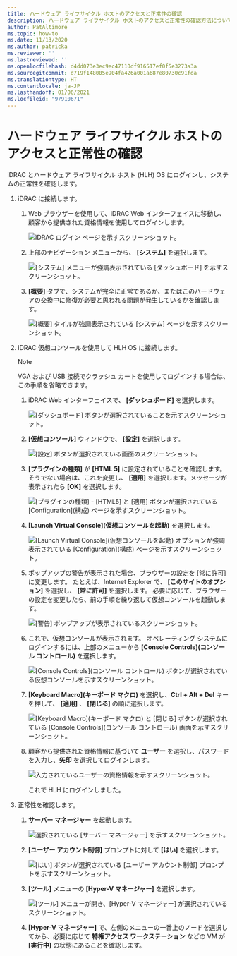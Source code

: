 ```yaml
---
title: ハードウェア ライフサイクル ホストのアクセスと正常性の確認
description: ハードウェア ライフサイクル ホストのアクセスと正常性の確認方法について説明します
author: PatAltimore
ms.topic: how-to
ms.date: 11/13/2020
ms.author: patricka
ms.reviewer: ''
ms.lastreviewed: ''
ms.openlocfilehash: d4dd073e3ec9ec47110df916517ef0f5e3273a3a
ms.sourcegitcommit: d719f148005e904fa426a001a687e80730c91fda
ms.translationtype: HT
ms.contentlocale: ja-JP
ms.lasthandoff: 01/06/2021
ms.locfileid: "97910671"
---
```

# <a name="verifying-hardware-lifecycle-host-access-and-health"></a>ハードウェア ライフサイクル ホストのアクセスと正常性の確認

iDRAC とハードウェア ライフサイクル ホスト (HLH) OS にログインし、システムの正常性を確認します。

1.  iDRAC に接続します。

    1.  Web ブラウザーを使用して、iDRAC Web インターフェイスに移動し、顧客から提供された資格情報を使用してログインします。

        ![iDRAC ログイン ページを示すスクリーンショット。](media/image-3.png) 
    
    1.  上部のナビゲーション メニューから、 **[システム]** を選択します。

        ![[システム] メニューが強調表示されている [ダッシュボード] を示すスクリーンショット。](media/image-4.png)
        
    1.  **[概要]** タブで、システムが完全に正常であるか、またはこのハードウェアの交換中に修復が必要と思われる問題が発生しているかを確認します。
    
        ![[概要] タイルが強調表示されている [システム] ページを示すスクリーンショット。](media/image-5.png)
    
2.  iDRAC 仮想コンソールを使用して HLH OS に接続します。

    > [!NOTE]
    > VGA および USB 接続でクラッシュ カートを使用してログインする場合は、この手順を省略できます。
    
    1.  iDRAC Web インターフェイスで、 **[ダッシュボード]** を選択します。

        ![[ダッシュボード] ボタンが選択されていることを示すスクリーンショット。](media/image-6.png)
    
    1.  **[仮想コンソール]** ウィンドウで、 **[設定]** を選択します。
    
        ![[設定] ボタンが選択されている画面のスクリーンショット。](media/image-7.png)
        
    1.  **[プラグインの種類]** が **[HTML 5]** に設定されていることを確認します。 そうでない場合は、これを変更し、 **[適用]** を選択します。メッセージが表示されたら **[OK]** を選択します。
    
        ![[プラグインの種類] - [HTML5] と [適用] ボタンが選択されている [Configuration]\(構成\) ページを示すスクリーンショット。](media/image-8.png)
        
    1.  **[Launch Virtual Console]\(仮想コンソールを起動\)** を選択します。

        ![[Launch Virtual Console]\(仮想コンソールを起動\) オプションが強調表示されている [Configuration]\(構成\) ページを示すスクリーンショット。](media/image-9.png)
    
    1.  ポップアップの警告が表示された場合、ブラウザーの設定を [常に許可] に変更します。 たとえば、Internet Explorer で、 **[このサイトのオプション]** を選択し、 **[常に許可]** を選択します。 必要に応じて、ブラウザーの設定を変更したら、前の手順を繰り返して仮想コンソールを起動します。
    
        ![[警告] ポップアップが表示されているスクリーンショット。](media/image-10.png)
        
    1.  これで、仮想コンソールが表示されます。 オペレーティング システムにログインするには、上部のメニューから **[Console Controls]\(コンソール コントロール\)** を選択します。
    
        ![[Console Controls]\(コンソール コントロール\) ボタンが選択されている仮想コンソールを示すスクリーンショット。](media/image-11.png)
        
    1.  **[Keyboard Macro]\(キーボード マクロ\)** を選択し、**Ctrl + Alt + Del** キーを押して、 **[適用]** 、 **[閉じる]** の順に選択します。
    
        ![[Keyboard Macro]\(キーボード マクロ\) と [閉じる] ボタンが選択されている [Console Controls]\(コンソール コントロール\) 画面を示すスクリーンショット。](media/image-12.png)
        
    1.  顧客から提供された資格情報に基づいて **ユーザー** を選択し、パスワードを入力し、**矢印** を選択してログインします。
    
        ![入力されているユーザーの資格情報を示すスクリーンショット。](media/image-13.png)
        
        これで HLH にログインしました。
        
3.  正常性を確認します。

    1.  **サーバー マネージャー** を起動します。

        ![選択されている [サーバー マネージャー] を示すスクリーンショット。](media/image-14.png)
        
    1.  **[ユーザー アカウント制御]** プロンプトに対して **[はい]** を選択します。
    
        ![[はい] ボタンが選択されている [ユーザー アカウント制御] プロンプトを示すスクリーンショット。](media/image-15.png)
        
    1.  **[ツール]** メニューの **[Hyper-V マネージャー]** を選択します。
    
        ![[ツール] メニューが開き、[Hyper-V マネージャー] が選択されているスクリーンショット。](media/image-16.png)
        
    1.  **[Hyper-V マネージャー]** で、左側のメニューの一番上のノードを選択してから、必要に応じて **特権アクセス ワークステーション** などの VM が **[実行中]** の状態にあることを確認します。